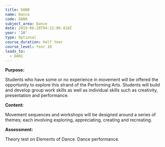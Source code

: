 ```yaml
---
title: DAN0
name: Dance
code: DAN0
subject_area: Dance
date: 2019-06-28T04:22:00.418Z
year: '10'
type: Optional
course_duration: Half Year
course_level: Year 10
leads_to:
  - DAN1
---
```

**Purpose:**

Students who have some or no experience in movement will be offered the opportunity to explore this strand of the Performing Arts. Students will build and develop group work skills as well as individual skills such as creativity, presentation and performance.

**Content:**

Movement sequences and workshops will be designed around a series of themes; each involving exploring, appreciating, creating and recreating.

**Assessment:**

Theory test on Elements of Dance. Dance performance.
